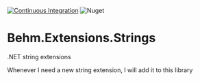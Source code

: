 [![Continuous Integration](https://github.com/behm/string-extensions/actions/workflows/ci.yml/badge.svg)](https://github.com/behm/string-extensions/actions/workflows/ci.yml)
![Nuget](https://img.shields.io/nuget/v/Behm.Extensions.Strings)


# Behm.Extensions.Strings
.NET string extensions

Whenever I need a new string extension, I will add it to this library
